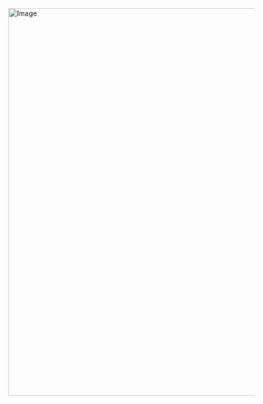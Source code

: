 <img width="993" height="791" alt="Image" src="https://github.com/user-attachments/assets/9b51bb05-afd2-4a8c-8fb8-109d91e1be4f" />